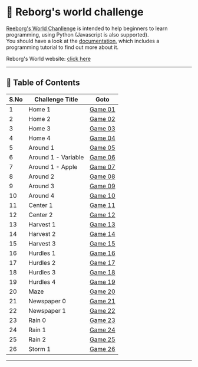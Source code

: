 # 🤖 Reborg's world challenge

[Reeborg's World Chanllenge](https://reeborg.ca/reeborg.html) is intended to help beginners to learn programming, using Python (Javascript is also supported).  
You should have a look at the [documentation](https://reeborg.ca/docs/en/), which includes a programming tutorial to find out more about it.  

Reborg's World website: [click here](https://reeborg.ca/index_en.html)

---

## 📅 Table of Contents

| S.No | Challenge Title        | Goto                                                 |  
|------|------------------------|------------------------------------------------------|
| 1    | Home 1                 | [Game 01](solutions/1_home_1/README.md)              |  
| 2    | Home 2                 | [Game 02](solutions/2_home_2/README.md)              |
| 3    | Home 3                 | [Game 03](solutions/3_home_3/README.md)              |
| 4    | Home 4                 | [Game 04](solutions/4_home_4/README.md)              |
| 5    | Around 1               | [Game 05](solutions/5_around_1/README.md)            |
| 6    | Around 1 - Variable    | [Game 06](solutions/6_around_1_variable/README.md)   |
| 7    | Around 1 - Apple       | [Game 07](solutions/7_around_1_apple/README.md)      |
| 8    | Around 2               | [Game 08](solutions/8_around_2/README.md)            |
| 9    | Around 3               | [Game 09](solutions/9_around_3/README.md)            |
| 10   | Around 4               | [Game 10](solutions/10_around_4/README.md)           |
| 11   | Center 1               | [Game 11](solutions/11_center_1/README.md)           |
| 12   | Center 2               | [Game 12](solutions/12_center_2/README.md)           |
| 13   | Harvest 1              | [Game 13](solutions/13_harvest_1/README.md)          |
| 14   | Harvest 2              | [Game 14](solutions/14_harvest_2/README.md)          |
| 15   | Harvest 3              | [Game 15](solutions/15_harvest_3/README.md)          |
| 16   | Hurdles 1              | [Game 16](solutions/16_hurdles_1/README.md)          |
| 17   | Hurdles 2              | [Game 17](solutions/17_hurdles_2/README.md)          |
| 18   | Hurdles 3              | [Game 18](solutions/18_hurdles_3/README.md)          |
| 19   | Hurdles 4              | [Game 19](solutions/19_hurdles_4/README.md)          |
| 20   | Maze                   | [Game 20](solutions/20_maze/README.md)               |
| 21   | Newspaper 0            | [Game 21](solutions/21_newspaper_0/README.md)        |
| 22   | Newspaper 1            | [Game 22](solutions/22_newspaper_1/README.md)        |
| 23   | Rain 0                 | [Game 23](solutions/23_rain_0/README.md)             |
| 24   | Rain 1                 | [Game 24](solutions/24_rain_1/README.md)             |
| 25   | Rain 2                 | [Game 25](solutions/25_rain_2/README.md)             |
| 26   | Storm 1                | [Game 26](solutions/26_storm_1/README.md)             |



---